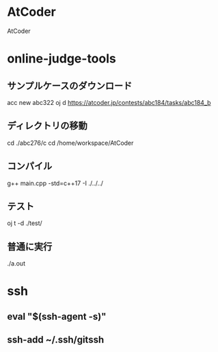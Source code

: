 # AtCoder
AtCoder

# online-judge-tools
## サンプルケースのダウンロード
acc new abc322
oj d https://atcoder.jp/contests/abc184/tasks/abc184_b

## ディレクトリの移動
cd ./abc276/c
cd /home/workspace/AtCoder

## コンパイル
g++ main.cpp -std=c++17 -I ./../../

## テスト
oj t -d ./test/

## 普通に実行
./a.out

# ssh
## eval "$(ssh-agent -s)"
## ssh-add ~/.ssh/gitssh